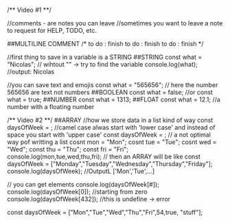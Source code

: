 /** Video #1
**/

//comments - are notes you can leave
//sometimes you want to leave a note to request for HELP, TODO, etc.

##MULTILINE COMMENT
/*
to do : finish
to do : finish
to do : finish
*/

//first thing to save in a variable is a STRING
##STRING
const what = "Nicolas";
// wihtout "" -> try to find the variable
console.log(what);
//output: Nicolas

//you can save text and emojis
const what = "565656";
// here the number 565656 are text not numbers
##BOOLEAN
const what = false;
//or
const what = true;
##NUMBER
const what = 1313;
##FLOAT
const what = 12.1;
//a number with a floating number

/** Video #2
**/
##ARRAY
//how we store data in a list kind of way
const daysOfWeek =  ;
//camel case alwas start with 'lower case' and instead of space you start with 'upper case'
const daysOfWeek =  ;
// a not optimal way pof writting a list
cosnt mon = "Mon";
cosnt tue = "Tue";
cosnt wed = "Wed";
const thu = "Thu";
const fri = "Fri";
console.log(mon,tue,wed,thu,fri);
// then an ARRAY will be like
const daysOfWeek = ["Monday","Tuesday","Wednesday","Thursday","Friday"];
console.log(daysOfWeek);
//OutputL ['Mon','Tue',...]

// you can get elements
console.log(daysOfWeek[#]);
console.log(daysOfWeek[0]);
//starting from zero
console.log(daysOfWeek[432]);
//this is undefine -> error

const daysOfWeek =  ["Mon","Tue","Wed","Thu","Fri",54,true, "stuff"];
